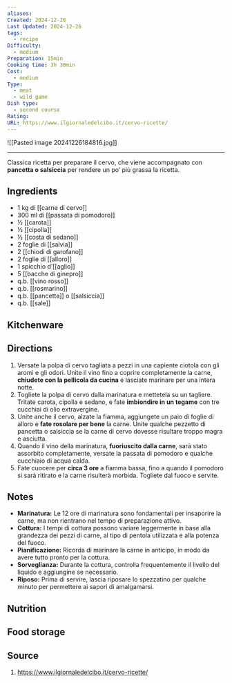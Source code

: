 ```yaml
---
aliases: 
Created: 2024-12-26
Last Updated: 2024-12-26
tags:
  - recipe
Difficulty:
  - medium
Preparation: 15min
Cooking time: 3h 30min
Cost:
  - medium
Type:
  - meat
  - wild game
Dish type:
  - second course
Rating: 
URL: https://www.ilgiornaledelcibo.it/cervo-ricette/
---
```

![[Pasted image 20241226184816.jpg]]

---

Classica ricetta per preparare il cervo, che viene accompagnato con **pancetta o salsiccia** per rendere un po’ più grassa la ricetta.

## Ingredients
- 1 kg di [[carne di cervo]]
- 300 ml di [[passata di pomodoro]]
- ½ [[carota]]
- ½ [[cipolla]]
- ½ [[costa di sedano]]
- 2 foglie di [[salvia]]
- 2 [[chiodi di garofano]]
- 2 foglie di [[alloro]]
- 1 spicchio d’[[aglio]]
- 5 [[bacche di ginepro]]
- q.b. [[vino rosso]]
- q.b. [[rosmarino]]
- q.b. [[pancetta]] o [[salsiccia]]
- q.b. [[sale]]

## Kitchenware

## Directions
1. Versate la polpa di cervo tagliata a pezzi in una capiente ciotola con gli aromi e gli odori. Unite il vino fino a coprire completamente la carne, **chiudete con la pellicola da cucina** e lasciate marinare per una intera notte.
2. Togliete la polpa di cervo dalla marinatura e mettetela su un tagliere. Tritate carota, cipolla e sedano, e fate **imbiondire in un tegame** con tre cucchiai di olio extravergine.
3. Unite anche il cervo, alzate la fiamma, aggiungete un paio di foglie di alloro e **fate rosolare per bene** la carne. Unite qualche pezzetto di pancetta o salsiccia se la carne di cervo dovesse risultare troppo magra e asciutta.
4. Quando il vino della marinatura, **fuoriuscito dalla carne**, sarà stato assorbito completamente, versate la passata di pomodoro e qualche cucchiaio di acqua calda.
5. Fate cuocere per **circa 3 ore** a fiamma bassa, fino a quando il pomodoro si sarà ritirato e la carne risulterà morbida. Togliete dal fuoco e servite.

## Notes
- **Marinatura:** Le 12 ore di marinatura sono fondamentali per insaporire la carne, ma non rientrano nel tempo di preparazione attivo.
- **Cottura:** I tempi di cottura possono variare leggermente in base alla grandezza dei pezzi di carne, al tipo di pentola utilizzata e alla potenza del fuoco.
- **Pianificazione:** Ricorda di marinare la carne in anticipo, in modo da avere tutto pronto per la cottura.
- **Sorveglianza:** Durante la cottura, controlla frequentemente il livello del liquido e aggiungine se necessario.
- **Riposo:** Prima di servire, lascia riposare lo spezzatino per qualche minuto per permettere ai sapori di amalgamarsi.
## Nutrition

## Food storage

## Source
1. https://www.ilgiornaledelcibo.it/cervo-ricette/